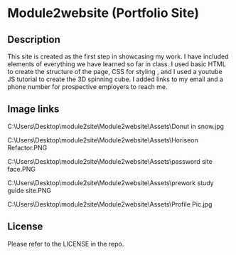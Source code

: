 # Module2website (Portfolio Site)

## Description

This site is created as the first step in showcasing my work.   I have included elements of everything we have learned so far in class.   I used basic HTML to create the structure of the page, CSS for styling , and I used a youtube JS tutorial to create the 3D spinning cube.  I added links to my email and a phone number for prospective employers to reach me.    

## Image links
C:\Users\Desktop\module2site\Module2website\Assets\Donut in snow.jpg

C:\Users\Desktop\module2site\Module2website\Assets\Horiseon Refactor.PNG

C:\Users\Desktop\module2site\Module2website\Assets\password site face.PNG

C:\Users\Desktop\module2site\Module2website\Assets\prework study guide site.PNG

C:\Users\Desktop\module2site\Module2website\Assets\Profile Pic.jpg


## License

Please refer to the LICENSE in the repo.